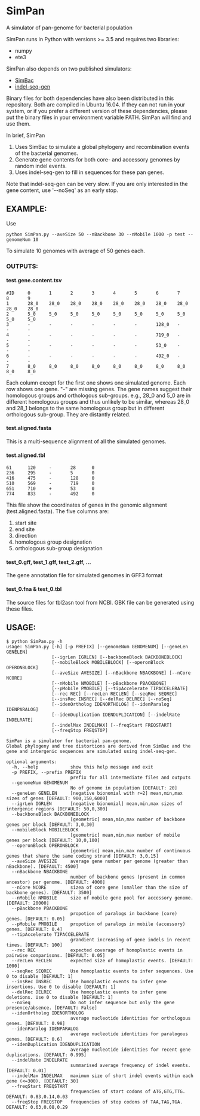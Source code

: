 # SimPan
A simulator of pan-genome for bacterial population

SimPan runs in Python with versions >= 3.5 and requires two libraries:

* numpy
* ete3


SimPan also depends on two published simulators:

* [SimBac](https://github.com/tbrown91/SimBac)
* [indel-seq-gen](http://bioinfolab.unl.edu/~cstrope/iSG/)


Binary files for both dependencies have also been distributed in this repository. Both are compiled in Ubuntu 16.04. 
If they can not run in your system, or if you prefer a different version of these dependencies, please put the binary files in your environment variable PATH. SimPan will find and use them. 

In brief, SimPan 

1. Uses SimBac to simulate a global phylogeny and recombination events of the bacterial genomes.
2. Generate gene contents for both core- and accessory genomes by random indel events. 
3. Uses indel-seq-gen to fill in sequences for these pan genes. 

Note that indel-seq-gen can be very slow. If you are only interested in the gene content, use '--noSeq' as an early stop. 

## EXAMPLE:
Use
```
python SimPan.py --aveSize 50 --nBackbone 30 --nMobile 1000 -p test --genomeNum 10
```
To simulate 10 genomes with average of 50 genes each. 

### OUTPUTS:
#### test.gene.content.tsv
```
#ID     0       1       2       3       4       5       6       7       8       9
1       28_0    28_0    28_0    28_0    28_0    28_0    28_0    28_0    28_0    28_0
2       5_0     5_0     5_0     5_0     5_0     5_0     5_0     5_0     5_0     5_0
3       -       -       -       -       -       -       128_0   -       -       -
4       -       -       -       -       -       -       719_0   -       -       -
5       -       -       -       -       -       -       53_0    -       -       -
6       -       -       -       -       -       -       492_0   -       -       -
7       8_0     8_0     8_0     8_0     8_0     8_0     8_0     8_0     8_0     8_0
```
Each column except for the first one shows one simulated genome. Each row shows one gene. "-" are missing genes. The gene names suggest their homologous groups and orthologous sub-groups. e.g., 28_0 and 5_0 are in different homologous groups and thus unlikely to be similar, whereas 28_0 and 28_1 belongs to the same homologous group but in different orthologous sub-group. They are distantly related. 

#### test.aligned.fasta
This is a multi-sequence alignment of all the simulated genomes. 

#### test.aligned.tbl
```
61      120     -       28      0
236     295     -       5       0
416     475     -       128     0
510     569     -       719     0
651     710     +       53      0
774     833     -       492     0
```
This file show the coordinates of genes in the genomic alignment (test.aligned.fasta). The five columns are:

1. start site
2. end site
3. direction
4. homologous group designation
5. orthologous sub-group designation

#### test_0.gff, test_1.gff, test_2.gff, ...
The gene annotation file for simulated genomes in GFF3 format

#### test_0.fna & test_0.tbl
The source files for tbl2asn tool from NCBI. GBK file can be generated using these files. 

## USAGE:
```
$ python SimPan.py -h
usage: SimPan.py [-h] [-p PREFIX] [--genomeNum GENOMENUM] [--geneLen GENELEN]
                 [--igrLen IGRLEN] [--backboneBlock BACKBONEBLOCK]
                 [--mobileBlock MOBILEBLOCK] [--operonBlock OPERONBLOCK]
                 [--aveSize AVESIZE] [--nBackbone NBACKBONE] [--nCore NCORE]
                 [--nMobile NMOBILE] [--pBackbone PBACKBONE]
                 [--pMobile PMOBILE] [--tipAccelerate TIPACCELERATE]
                 [--rec REC] [--recLen RECLEN] [--seqRec SEQREC]
                 [--insRec INSREC] [--delRec DELREC] [--noSeq]
                 [--idenOrtholog IDENORTHOLOG] [--idenParalog IDENPARALOG]
                 [--idenDuplication IDENDUPLICATION] [--indelRate INDELRATE]
                 [--indelMax INDELMAX] [--freqStart FREQSTART]
                 [--freqStop FREQSTOP]

SimPan is a simulator for bacterial pan-genome.
Global phylogeny and tree distortions are derived from SimBac and the gene and intergenic sequences are simulated using indel-seq-gen.

optional arguments:
  -h, --help            show this help message and exit
  -p PREFIX, --prefix PREFIX
                        prefix for all intermediate files and outputs
  --genomeNum GENOMENUM
                        No of genome in population [DEFAULT: 20]
  --geneLen GENELEN     [negative bionomial with r=2] mean,min,max sizes of genes [DEFAULT: 900,150,6000]
  --igrLen IGRLEN       [negative bionomial] mean,min,max sizes of intergenic regions [DEFAULT: 50,0,300]
  --backboneBlock BACKBONEBLOCK
                        [geometric] mean,min,max number of backbone genes per block [DEFAULT: 3,0,30]
  --mobileBlock MOBILEBLOCK
                        [geometric] mean,min,max number of mobile genes per block [DEFAULT: 10,0,100]
  --operonBlock OPERONBLOCK
                        [geometric] mean,min,max number of continuous genes that share the same coding strand [DEFAULT: 3,0,15]
  --aveSize AVESIZE     average gene number per genome (greater than nBackbone). [DEFAULT: 4500]
  --nBackbone NBACKBONE
                        number of backbone genes (present in common ancestor) per genome. [DEFAULT: 4000]
  --nCore NCORE         sizea of core gene (smaller than the size of backbone genes). [DEFAULT: 3500]
  --nMobile NMOBILE     size of mobile gene pool for accessory genome. [DEFAULT: 20000]
  --pBackbone PBACKBONE
                        propotion of paralogs in backbone (core) genes. [DEFAULT: 0.05]
  --pMobile PMOBILE     propotion of paralogs in mobile (accessory) genes. [DEFAULT: 0.4]
  --tipAccelerate TIPACCELERATE
                        grandient increasing of gene indels in recent times. [DEFAULT: 100]
  --rec REC             expected coverage of homoplastic events in pairwise comparisons. [DEFAULT: 0.05]
  --recLen RECLEN       expected size of homoplastic events. [DEFAULT: 1000]
  --seqRec SEQREC       Use homoplastic events to infer sequences. Use 0 to disable [DEFAULT: 1]
  --insRec INSREC       Use homoplastic events to infer gene insertions. Use 0 to disable [DEFAULT: 1]
  --delRec DELREC       Use homoplastic events to infer gene deletions. Use 0 to disable [DEFAULT: 1]
  --noSeq               Do not infer sequence but only the gene presence/absence. [DEFAULT: False]
  --idenOrtholog IDENORTHOLOG
                        average nucleotide identities for orthologous genes. [DEFAULT: 0.98]
  --idenParalog IDENPARALOG
                        average nucleotide identities for paralogous genes. [DEFAULT: 0.6]
  --idenDuplication IDENDUPLICATION
                        average nucleotide identities for recent gene duplications. [DEFAULT: 0.995]
  --indelRate INDELRATE
                        summarised average frequency of indel events. [DEFAULT: 0.01]
  --indelMax INDELMAX   maximum size of short indel events within each gene (<=300). [DEFAULT: 30]
  --freqStart FREQSTART
                        frequencies of start codons of ATG,GTG,TTG. DEFAULT: 0.83,0.14,0.03
  --freqStop FREQSTOP   frequencies of stop codons of TAA,TAG,TGA. DEFAULT: 0.63,0.08,0.29
```
